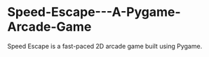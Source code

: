 # Speed-Escape---A-Pygame-Arcade-Game
Speed Escape is a fast-paced 2D arcade game built using Pygame. 
